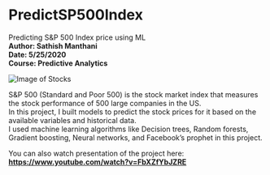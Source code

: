 # PredictSP500Index
 Predicting S&P 500 Index price using ML  
**Author: Sathish Manthani  
Date: 5/25/2020  
Course: Predictive Analytics**  

![Image of Stocks](https://www.portfoliowealthglobal.com/wp-content/uploads/2017/12/banner-bg-stocks.jpg)


S&P 500 (Standard and Poor 500) is the stock market index that measures the stock performance of 500 large companies in the US.   
In this project, I built models to predict the stock prices for it based on the available variables and historical data.  
I used machine learning algorithms like Decision trees, Random forests, Gradient boosting, Neural networks, and Facebook’s prophet in this project.  

You can also watch presentation of the project here:  
**https://www.youtube.com/watch?v=FbXZfYbJZRE**
